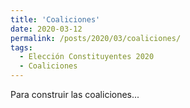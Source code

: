 ```yaml
---
title: 'Coaliciones'
date: 2020-03-12
permalink: /posts/2020/03/coaliciones/
tags:
  - Elección Constituyentes 2020
  - Coaliciones
---
```


Para construir las coaliciones...
